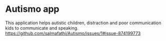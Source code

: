 # Autismo app
This application helps autistic children, distraction and poor communication kids to communicate and speaking.
https://github.com/salmafathi/Autismo/issues/1#issue-874199773
